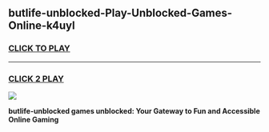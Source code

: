 
## butlife-unblocked-Play-Unblocked-Games-Online-k4uyl
<h3>
<a href="https://premium76.site?title=butlife-unblocked&ref=25A">CLICK TO PLAY</a></h3>
<hr>

<h3>
<a href="https://premium76.site?title=butlife-unblocked&ref=25A">CLICK 2 PLAY</a>
  
</h3>

<a href="https://premium76.site?title=butlife-unblocked&ref=25A"><img src="https://clearcache.store/games.png"></a>


**butlife-unblocked games unblocked: Your Gateway to Fun and Accessible Online Gaming**

